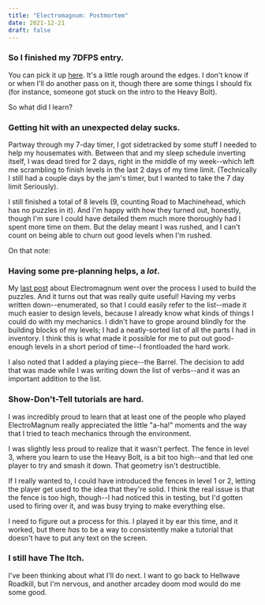 ```yaml
---
title: "Electromagnum: Postmortem"
date: 2021-12-21
draft: false
---
```

### So I finished my 7DFPS entry.
You can pick it up [here](https://dawnbreez.itch.io/electromagnum). It's a little rough around the edges. I don't know if or when I'll do another pass on it, though there are some things I should fix (for instance, someone got stuck on the intro to the Heavy Bolt).

So what did I learn?

### Getting hit with an unexpected delay sucks.

Partway through my 7-day timer, I got sidetracked by some stuff I needed to help my housemates with. Between that and my sleep schedule inverting itself, I was dead tired for 2 days, right in the middle of my week--which left me scrambling to finish levels in the last 2 days of my time limit. (Technically I still had a couple days by the jam's timer, but I wanted to take the 7 day limit Seriously).

I still finished a total of 8 levels (9, counting Road to Machinehead, which has no puzzles in it). And I'm happy with how they turned out, honestly, though I'm sure I could have detailed them much more thoroughly had I spent more time on them. But the delay meant I was rushed, and I can't count on being able to churn out good levels when I'm rushed. 

On that note:

### Having some pre-planning helps, a *lot*.

My [last post](https://perfectly-spherical.com/posts/puzzle-design/) about Electromagnum went over the process I used to build the puzzles. And it turns out that was really quite useful! Having my verbs written down--enumerated, so that I could easily refer to the list--made it much easier to design levels, because I already know what kinds of things I could do with my mechanics. I didn't have to grope around blindly for the building blocks of my levels; I had a neatly-sorted list of all the parts I had in inventory. I think this is what made it possible for me to put out good-enough levels in a short period of time--I frontloaded the hard work.

I also noted that I added a playing piece--the Barrel. The decision to add that was made while I was writing down the list of verbs--and it was an important addition to the list.

### Show-Don't-Tell tutorials are hard.

I was incredibly proud to learn that at least one of the people who played ElectroMagnum really appreciated the little "a-ha!" moments and the way that I tried to teach mechanics through the environment.

I was slightly less proud to realize that it wasn't perfect. The fence in level 3, where you learn to use the Heavy Bolt, is a bit too high--and that led one player to try and smash it down. That geometry isn't destructible.

If I really wanted to, I could have introduced the fences in level 1 or 2, letting the player get used to the idea that they're solid. I think the real issue is that the fence is too high, though--I had noticed this in testing, but I'd gotten used to firing over it, and was busy trying to make everything else.

I need to figure out a process for this. I played it by ear this time, and it worked, but there *has* to be a way to consistently make a tutorial that doesn't have to put any text on the screen.

### I still have The Itch.

I've been thinking about what I'll do next. I want to go back to Hellwave Roadkill, but I'm nervous, and another arcadey doom mod would do me some good.